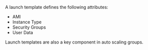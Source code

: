 A launch template defines the following attributes:

* AMI
* Instance Type
* Security Groups
* User Data

Launch templates are also a key component in auto scaling groups.

